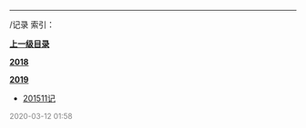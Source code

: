 
----

/记录 索引：


**[上一级目录]()**

**[2018](/记录/2018/)**

**[2019](/记录/2019/)**

- [201511记](/记录/201511记)


<font size=2 color='grey'> 2020-03-12 01:58 </font>
